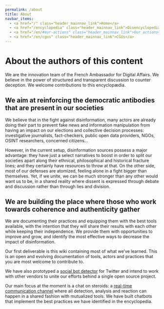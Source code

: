 ```yaml
---
permalink: /about
title: About
navbar_items:
  - <a href="/" class="header_mainnav_link">Home</a>
  - <a href="/encyclopedia" class="header_mainnav_link">Disencyclopedia</a>
  - <a href="/en/#our-actions" class="header_mainnav_link">Our actions</a>
  - <a href="/en/cgus" class="header_mainnav_link">CGUs</a>
---
```


# About the authors of this content

We are the innovation team of the French Ambassador for Digital Affairs. We believe in the power of structured and transparent discussion to counter deception. We welcome contributions to this encyclopædia.

## We aim at reinforcing the democratic antibodies that are present in our societies

We believe that in the fight against disinformation, many actors are already doing their part to prevent fake news and information manipulation from having an impact on our elections and collective decision processes: investigative journalists, fact-checkers, public open data providers, NGOs, OSINT researchers, concerned citizens…

However, in the current setup, disinformation sources possess a major advantage: they have just a select narratives to boost in order to split our societies apart along their ethnical, philosophical and historical fracture lines; and they certainly have resources to throw at that. On the other side, most of our defenses are atomized, feeling alone in a fight bigger than themselves. Yet, if we unite, we can be much stronger than any other would want us to be, in a shared reality where dissent is expressed through debate and discussion rather than through lies and division.

## We are building the place where those who work towards coherence and authenticity gather

We are documenting their practices and equipping them with the best tools available, with the intention that they will share their results with each other while keeping their independence. We provide them with opportunities to improve and grow, and identify the most effective ways to decrease the impact of disinformation.

Our first deliverable is this wiki containing most of what we’ve learned. This is an open and evolving documentation of tools, actors and practices that you are most welcome to contribute to.

We have also prototyped a [social bot detector](http://sismo.quaidorsay.fr) for Twitter and intend to work with other vendors to unite our efforts behind a single open source project.

Our main focus at the moment is a chat on steroids: a [real-time communication channel](/collaborate) where all detection, analysis and reaction can happen in a shared fashion with mutualized tools. We have built chatbots that implement the best practices we have identified in the encyclopedia.

